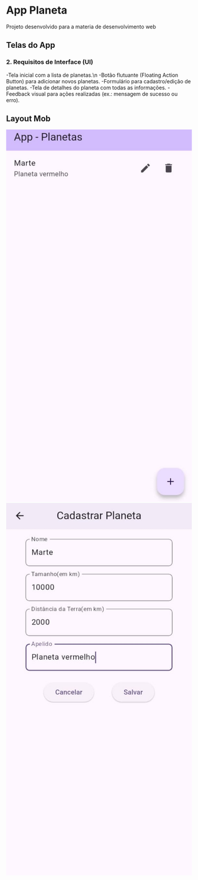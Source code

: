 # App Planeta

Projeto desenvolvido para a materia de desenvolvimento web

## Telas do App
### 2. Requisitos de Interface (UI)
-Tela inicial com a lista de planetas.\n
-Botão flutuante (Floating Action Button) para adicionar novos planetas.
-Formulário para cadastro/edição de planetas.
-Tela de detalhes do planeta com todas as informações.
-Feedback visual para ações realizadas (ex.: mensagem de sucesso ou erro).
## Layout Mob
![MOB](https://github.com/clebeson23/planeta/blob/main/appplaneta.jpg) 
![MOB](https://github.com/clebeson23/planeta/blob/main/planetaapp2.jpg) 

